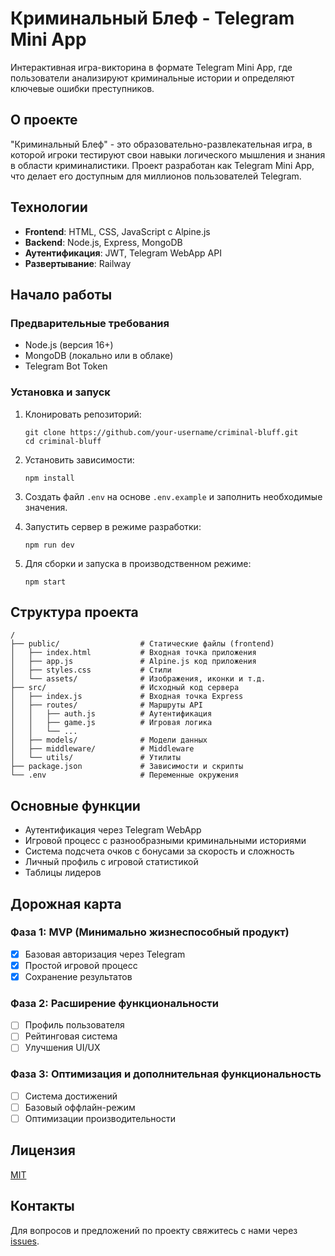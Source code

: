 # Криминальный Блеф - Telegram Mini App

Интерактивная игра-викторина в формате Telegram Mini App, где пользователи анализируют криминальные истории и определяют ключевые ошибки преступников.

## О проекте

"Криминальный Блеф" - это образовательно-развлекательная игра, в которой игроки тестируют свои навыки логического мышления и знания в области криминалистики. Проект разработан как Telegram Mini App, что делает его доступным для миллионов пользователей Telegram.

## Технологии

- **Frontend**: HTML, CSS, JavaScript с Alpine.js
- **Backend**: Node.js, Express, MongoDB
- **Аутентификация**: JWT, Telegram WebApp API
- **Развертывание**: Railway

## Начало работы

### Предварительные требования

- Node.js (версия 16+)
- MongoDB (локально или в облаке)
- Telegram Bot Token

### Установка и запуск

1. Клонировать репозиторий:
   ```
   git clone https://github.com/your-username/criminal-bluff.git
   cd criminal-bluff
   ```

2. Установить зависимости:
   ```
   npm install
   ```

3. Создать файл `.env` на основе `.env.example` и заполнить необходимые значения.

4. Запустить сервер в режиме разработки:
   ```
   npm run dev
   ```

5. Для сборки и запуска в производственном режиме:
   ```
   npm start
   ```

## Структура проекта

```
/
├── public/                  # Статические файлы (frontend)
│   ├── index.html           # Входная точка приложения
│   ├── app.js               # Alpine.js код приложения
│   ├── styles.css           # Стили
│   └── assets/              # Изображения, иконки и т.д.
├── src/                     # Исходный код сервера
│   ├── index.js             # Входная точка Express
│   ├── routes/              # Маршруты API
│   │   ├── auth.js          # Аутентификация
│   │   ├── game.js          # Игровая логика
│   │   └── ...
│   ├── models/              # Модели данных
│   ├── middleware/          # Middleware
│   └── utils/               # Утилиты
├── package.json             # Зависимости и скрипты
└── .env                     # Переменные окружения
```

## Основные функции

- Аутентификация через Telegram WebApp
- Игровой процесс с разнообразными криминальными историями
- Система подсчета очков с бонусами за скорость и сложность
- Личный профиль с игровой статистикой
- Таблицы лидеров

## Дорожная карта

### Фаза 1: MVP (Минимально жизнеспособный продукт)
- [x] Базовая авторизация через Telegram
- [x] Простой игровой процесс
- [x] Сохранение результатов

### Фаза 2: Расширение функциональности
- [ ] Профиль пользователя
- [ ] Рейтинговая система
- [ ] Улучшения UI/UX

### Фаза 3: Оптимизация и дополнительная функциональность
- [ ] Система достижений
- [ ] Базовый оффлайн-режим
- [ ] Оптимизации производительности

## Лицензия

[MIT](LICENSE)

## Контакты

Для вопросов и предложений по проекту свяжитесь с нами через [issues](https://github.com/your-username/criminal-bluff/issues). 